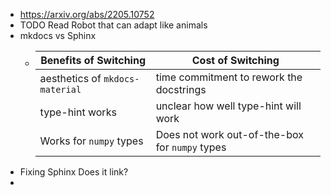 - https://arxiv.org/abs/2205.10752
- TODO Read Robot that can adapt like animals
- mkdocs vs Sphinx
	- |Benefits of Switching|Cost of Switching|
	  |--|--|
	  |aesthetics of `mkdocs-material` | time commitment to rework the docstrings|
	  |type-hint works | unclear how well type-hint will work|
	  |Works for `numpy` types | Does not work out-of-the-box for `numpy` types|
- Fixing Sphinx Does it link?
-